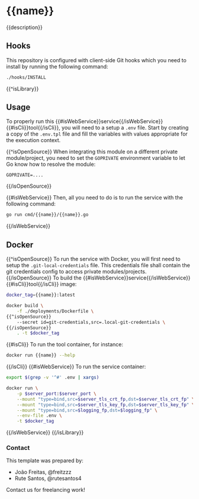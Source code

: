 # {{name}}

{{description}}

## Hooks

This repository is configured with client-side Git hooks which you need to install by running the following command:

```bash
./hooks/INSTALL
```

{{^isLibrary}}
## Usage
To properly run this {{#isWebService}}service{{/isWebService}}{{#isCli}}tool{{/isCli}}, you will need to a setup a `.env` file. Start by creating a copy of the `.env.tpl` file and fill the variables with values appropriate for the execution context.

{{^isOpenSource}}
When integrating this module on a different private module/project, you need to set the `GOPRIVATE` environment variable to let Go know how to resolve the module:

```
GOPRIVATE=....
```
{{/isOpenSource}}

{{#isWebService}}
Then, all you need to do is to run the service with the following command:

```bash
go run cmd/{{name}}/{{name}}.go
```
{{/isWebService}}

## Docker
{{^isOpenSource}}
To run the service with Docker, you will first need to setup the `.git-local-credentials` file. This credentials file shall contain the git credentials config to access private modules/projects.
{{/isOpenSource}}
To build the {{#isWebService}}service{{/isWebService}}{{#isCli}}tool{{/isCli}} image:

```bash
docker_tag={{name}}:latest

docker build \
    -f ./deployments/Dockerfile \
{{^isOpenSource}}
    --secret id=git-credentials,src=.local-git-credentials \
{{/isOpenSource}}
    . -t $docker_tag
```

{{#isCli}}
To run the tool container, for instance:

```bash
docker run {{name}} --help
```
{{/isCli}}
{{#isWebService}}
To run the service container:

```bash
export $(grep -v '^#' .env | xargs)

docker run \
    -p $server_port:$server_port \
    --mount "type=bind,src=$server_tls_crt_fp,dst=$server_tls_crt_fp" \
    --mount "type=bind,src=$server_tls_key_fp,dst=$server_tls_key_fp" \
    --mount "type=bind,src=$logging_fp,dst=$logging_fp" \
    --env-file .env \
    -t $docker_tag
```
{{/isWebService}}
{{/isLibrary}}

### Contact

This template was prepared by:

- João Freitas, @freitzzz
- Rute Santos, @rutesantos4

Contact us for freelancing work!